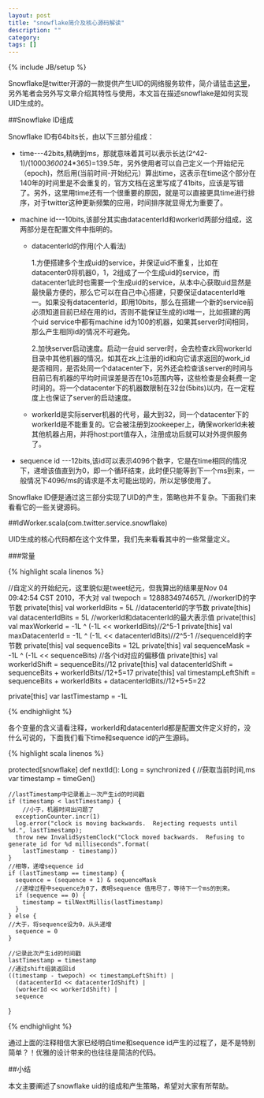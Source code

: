 ```yaml
---
layout: post
title: "snowflake简介及核心源码解读"
description: ""
category: 
tags: []
---
```

{% include JB/setup %}

Snowflake是twitter开源的一款提供产生UID的网络服务软件，简介请猛击[这里](https://github.com/twitter/snowflake)，另外笔者会另外写文章介绍其特性与使用，本文旨在描述snowflake是如何实现UID生成的。

##Snowflake ID组成

Snowflake ID有64bits长，由以下三部分组成：

* time---42bits,精确到ms，那就意味着其可以表示长达(2^42-1)/(1000*3600*24*365)=139.5年，另外使用者可以自己定义一个开始纪元（epoch)，然后用(当前时间-开始纪元）算出time，这表示在time这个部分在140年的时间里是不会重复的，官方文档在这里写成了41bits，应该是写错了。另外，这里用time还有一个很重要的原因，就是可以直接更具time进行排序，对于twitter这种更新频繁的应用，时间排序就显得尤为重要了。

* machine id---10bits,该部分其实由datacenterId和workerId两部分组成，这两部分是在配置文件中指明的。
	
	* datacenterId的作用(个人看法)	

		1.方便搭建多个生成uid的service，并保证uid不重复，比如在datacenter0将机器0，1，2组成了一个生成uid的service，而datacenter1此时也需要一个生成uid的service，从本中心获取uid显然是最快最方便的，那么它可以在自己中心搭建，只要保证datacenterId唯一。如果没有datacenterId，即用10bits，那么在搭建一个新的service前必须知道目前已经在用的id，否则不能保证生成的id唯一，比如搭建的两个uid service中都有machine id为100的机器，如果其server时间相同，那么产生相同id的情况不可避免。

		2.加快server启动速度。启动一台uid server时，会去检查zk同workerId目录中其他机器的情况，如其在zk上注册的id和向它请求返回的work_id是否相同，是否处同一个datacenter下，另外还会检查该server的时间与目前已有机器的平均时间误差是否在10s范围内等，这些检查是会耗费一定时间的。将一个datacenter下的机器数限制在32台(5bits)以内，在一定程度上也保证了server的启动速度。

	* workerId是实际server机器的代号，最大到32，同一个datacenter下的workerId是不能重复的。它会被注册到zookeeper上，确保workerId未被其他机器占用，并将host:port值存入，注册成功后就可以对外提供服务了。

* sequence id ---12bits,该id可以表示4096个数字，它是在time相同的情况下，递增该值直到为0，即一个循环结束，此时便只能等到下一个ms到来，一般情况下4096/ms的请求是不太可能出现的，所以足够使用了。

Snowflake ID便是通过这三部分实现了UID的产生，策略也并不复杂。下面我们来看看它的一些关键源码。

##IdWorker.scala(com.twitter.service.snowflake)

UID生成的核心代码都在这个文件里，我们先来看看其中的一些常量定义。

###常量

{% highlight scala linenos %}

//自定义的开始纪元，这里貌似是tweet纪元，但我算出的结果是Nov 04 09:42:54 CST 2010，不大对
  val twepoch = 1288834974657L
  //workerID的字节数
  private[this] val workerIdBits = 5L
  //datacenterId的字节数
  private[this] val datacenterIdBits = 5L
  //workerId和datacenterId的最大表示值
  private[this] val maxWorkerId = -1L ^ (-1L << workerIdBits)//2^5-1
  private[this] val maxDatacenterId = -1L ^ (-1L << datacenterIdBits)//2^5-1
  //sequenceId的字节数
  private[this] val sequenceBits = 12L
  private[this] val sequenceMask = -1L ^ (-1L << sequenceBits)
  //各个id对应的偏移值
  private[this] val workerIdShift = sequenceBits//12
  private[this] val datacenterIdShift = sequenceBits + workerIdBits//12+5=17
  private[this] val timestampLeftShift = sequenceBits + workerIdBits + datacenterIdBits//12+5+5=22

  private[this] var lastTimestamp = -1L


{% endhighlight %}

各个变量的含义请看注释，workerId和datacenterId都是配置文件定义好的，没什么可说的，下面我们看下time和sequence id的产生源码。

{% highlight scala linenos %}

protected[snowflake] def nextId(): Long = synchronized {
    //获取当前时间,ms
    var timestamp = timeGen()

    //lastTimestamp中记录着上一次产生id的时间戳
    if (timestamp < lastTimestamp) {
    	//小于，机器时间出问题了
      exceptionCounter.incr(1)
      log.error("clock is moving backwards.  Rejecting requests until %d.", lastTimestamp);
      throw new InvalidSystemClock("Clock moved backwards.  Refusing to generate id for %d milliseconds".format(
        lastTimestamp - timestamp))
    }
	//相等，递增sequence id
    if (lastTimestamp == timestamp) {
      sequence = (sequence + 1) & sequenceMask
      //递增过程中sequence为0了，表明sequence 值用尽了，等待下一个ms的到来。
      if (sequence == 0) {
        timestamp = tilNextMillis(lastTimestamp)
      }
    } else {
    //大于，将sequence设为0，从头递增
      sequence = 0
    }

	//记录此次产生id的时间戳
    lastTimestamp = timestamp
    //通过shift组装返回id
    ((timestamp - twepoch) << timestampLeftShift) |
      (datacenterId << datacenterIdShift) |
      (workerId << workerIdShift) | 
      sequence
  }

{% endhighlight %}

通过上面的注释相信大家已经明白time和sequence id产生的过程了，是不是特别简单？！优雅的设计带来的也往往是简洁的代码。


##小结

本文主要阐述了snowflake uid的组成和产生策略，希望对大家有所帮助。
